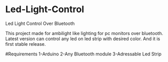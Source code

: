 # Led-Light-Control
Led Light Control Over Bluetooth

This project made for ambilight like lighting for pc monitors over bluetooth.
Latest version can control any led on led strip with desired color. And it is first stable release.

#Requirements
1-Arduino
2-Any Bluetooth module
3-Adressable Led Strip
